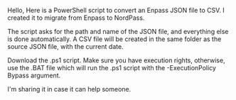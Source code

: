 Hello,
Here is a PowerShell script to convert an Enpass JSON file to CSV.
I created it to migrate from Enpass to NordPass.

The script asks for the path and name of the JSON file, and everything else is done automatically.
A CSV file will be created in the same folder as the source JSON file, with the current date.

Download the .ps1 script. Make sure you have execution rights, otherwise, use the .BAT file which will run the .ps1 script with the -ExecutionPolicy Bypass argument.

I'm sharing it in case it can help someone.

